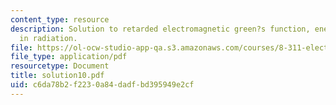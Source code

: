 ```yaml
---
content_type: resource
description: Solution to retarded electromagnetic green?s function, energy balance
  in radiation.
file: https://ol-ocw-studio-app-qa.s3.amazonaws.com/courses/8-311-electromagnetic-theory-spring-2004/c6da78b2f2230a84dadfbd395949e2cf_solution10.pdf
file_type: application/pdf
resourcetype: Document
title: solution10.pdf
uid: c6da78b2-f223-0a84-dadf-bd395949e2cf
---
```


